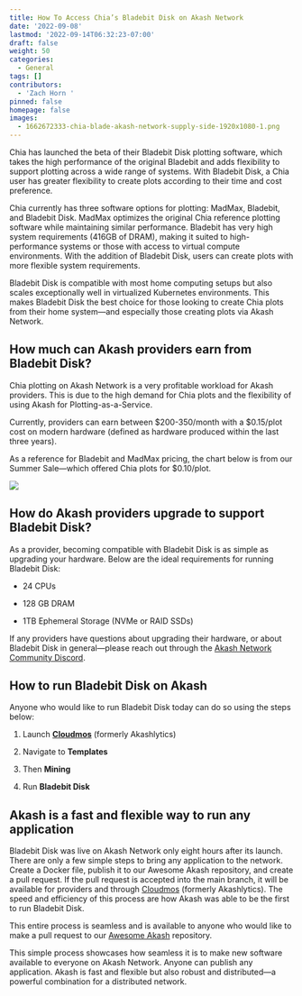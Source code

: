 ```yaml
---
title: How To Access Chia’s Bladebit Disk on Akash Network
date: '2022-09-08'
lastmod: '2022-09-14T06:32:23-07:00'
draft: false
weight: 50
categories:
  - General
tags: []
contributors:
  - 'Zach Horn '
pinned: false
homepage: false
images:
  - 1662672333-chia-blade-akash-network-supply-side-1920x1080-1.png
---
```

Chia has launched the beta of their Bladebit Disk plotting software, which takes the high performance of the original Bladebit and adds flexibility to support plotting across a wide range of systems. With Bladebit Disk, a Chia user has greater flexibility to create plots according to their time and cost preference.

Chia currently has three software options for plotting: MadMax, Bladebit, and Bladebit Disk. MadMax optimizes the original Chia reference plotting software while maintaining similar performance. Bladebit has very high system requirements (416GB of DRAM), making it suited to high-performance systems or those with access to virtual compute environments. With the addition of Bladebit Disk, users can create plots with more flexible system requirements. 

Bladebit Disk is compatible with most home computing setups but also scales exceptionally well in virtualized Kubernetes environments. This makes Bladebit Disk the best choice for those looking to create Chia plots from their home system—and especially those creating plots via Akash Network.

How much can Akash providers earn from Bladebit Disk?
-----------------------------------------------------

Chia plotting on Akash Network is a very profitable workload for Akash providers. This is due to the high demand for Chia plots and the flexibility of using Akash for Plotting-as-a-Service. 

Currently, providers can earn between $200-350/month with a $0.15/plot cost on modern hardware (defined as hardware produced within the last three years).

As a reference for Bladebit and MadMax pricing, the chart below is from our Summer Sale—which offered Chia plots for $0.10/plot.

![](https://www.datocms-assets.com/45776/1662672470-screen-shot-2022-09-08-at-5-27-30-pm.png)

How do Akash providers upgrade to support Bladebit Disk?
--------------------------------------------------------

As a provider, becoming compatible with Bladebit Disk is as simple as upgrading your hardware. Below are the ideal requirements for running Bladebit Disk:

*   24 CPUs
    
*   128 GB DRAM 
    
*   1TB Ephemeral Storage (NVMe or RAID SSDs)
    

If any providers have questions about upgrading their hardware, or about Bladebit Disk in general—please reach out through the [Akash Network Community Discord](https://discord.gg/RAJSe4a7JG).

How to run Bladebit Disk on Akash
---------------------------------

Anyone who would like to run Bladebit Disk today can do so using the steps below:

1.  Launch [**Cloudmos**](http://cloudmos.io/) (formerly Akashlytics)
    
2.  Navigate to **Templates**
    
3.  Then **Mining**
    
4.  Run **Bladebit Disk**
    

Akash is a fast and flexible way to run any application
-------------------------------------------------------

Bladebit Disk was live on Akash Network only eight hours after its launch. There are only a few simple steps to bring any application to the network. Create a Docker file, publish it to our Awesome Akash repository, and create a pull request. If the pull request is accepted into the main branch, it will be available for providers and through [Cloudmos](http://cloudmos.io/) (formerly Akashlytics). The speed and efficiency of this process are how Akash was able to be the first to run Bladebit Disk.

This entire process is seamless and is available to anyone who would like to make a pull request to our [Awesome Akash](https://github.com/ovrclk/awesome-akash) repository. 

This simple process showcases how seamless it is to make new software available to everyone on Akash Network. Anyone can publish any application. Akash is fast and flexible but also robust and distributed—a powerful combination for a distributed network.